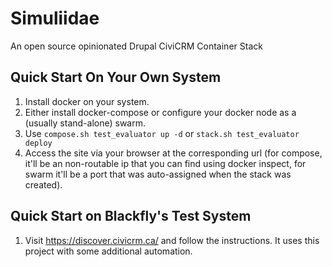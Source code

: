 # Simuliidae
An open source opinionated Drupal CiviCRM Container Stack

## Quick Start On Your Own System
1. Install docker on your system.
2. Either install docker-compose or configure your docker node as a (usually stand-alone) swarm.
3. Use `compose.sh test_evaluator up -d` or `stack.sh test_evaluator deploy`
4. Access the site via your browser at the corresponding url (for compose, it'll be an non-routable ip that you can find using docker inspect, for swarm it'll be a port that was auto-assigned when the stack was created).

## Quick Start on Blackfly's Test System
1. Visit https://discover.civicrm.ca/ and follow the instructions. It uses this project with some additional automation.
